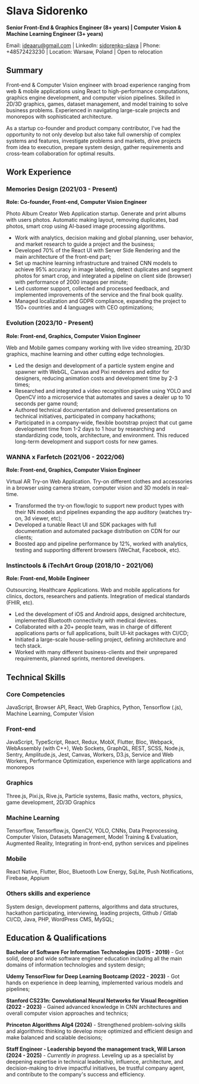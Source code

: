 # Slava Sidorenko

**Senior Front-End & Graphics Engineer (8+ years) | Computer Vision & Machine Learning Engineer (3+ years)**

Email: ideaaru@gmail.com | LinkedIn: [sidorenko-slava](https://www.linkedin.com/in/sidorenko-slava/) | Phone: +48572423230 | Location: Warsaw, Poland | Open to relocation

## Summary

Front-end & Computer Vision engineer with broad experience ranging from web & mobile applications using React to high-performance computations, graphics engine development, and computer vision pipelines. Skilled in 2D/3D graphics, games, dataset management, and model training to solve business problems. Experienced in navigating large-scale projects and monorepos with sophisticated architecture.

As a startup co-founder and product company contributor, I've had the opportunity to not only develop but also take full ownership of complex systems and features, investigate problems and markets, drive projects from idea to execution, prepare system design, gather requirements and cross-team collaboration for optimal results.

## Work Experience

### Memories Design (2021/03 - Present)

**Role: Co-founder, Front-end, Computer Vision Engineer**

Photo Album Creator Web Application startup. Generate and print albums with users photos. Automatic making layout, removing duplicates, bad photos, smart crop using AI-based image processing algorithms.

* Work with analytics, decision making and global planning, user behavior, and market research to guide a project and the business;
* Developed 70% of the React UI with Server Side Rendering and the main architecture of the front-end part;
* Set up machine learning infrastructure and trained CNN models to achieve 95% accuracy in image labeling, detect duplicates and segment photos for smart crop, and integrated a pipeline on client side (browser) with performance of 2000 images per minute;
* Led customer support, collected and processed feedback, and implemented improvements of the service and the final book quality.
* Managed localization and GDPR compliance, expanding the project to 150+ countries and 4 languages with CEO optimizations;

### Evolution (2023/10 - Present)

**Role: Front-end, Graphics, Computer Vision Engineer**

Web and Mobile games company working with live video streaming, 2D/3D graphics, machine learning and other cutting edge technologies.

* Led the design and development of a particle system engine and spawner with WebGL, Canvas and Pixi renderers and editor for designers, reducing animation costs and development time by 2-3 times;
* Researched and integrated a video recognition pipeline using YOLO and OpenCV into a microservice that automates and saves a dealer up to 10 seconds per game round;
* Authored technical documentation and delivered presentations on technical initiatives, participated in company hackathons;
* Participated in a company-wide, flexible bootstrap project that cut game development time from 1-2 days to 1 hour by researching and standardizing code, tools, architecture, and environment. This reduced long-term development and support costs for new games.

### WANNA x Farfetch (2021/06 - 2022/06)

**Role: Front-end, Graphics, Computer Vision Engineer**

Virtual AR Try-on Web Application. Try-on different clothes and accessories in a browser using camera stream, computer vision and 3D models in real-time.

* Transformed the try-on flow/logic to support new product types with their NN models and pipelines expanding the app auditory (watches try-on, 3d viewer, etc);
* Developed a tunable React UI and SDK packages with full documentation and automated package distribution on CDN for our clients;
* Boosted app and pipeline performance by 12%, worked with analytics, testing and supporting different browsers (WeChat, Facebook, etc).

### Instinctools & iTechArt Group (2018/10 - 2021/06)

**Role: Front-end, Mobile Engineer**

Outsourcing, Healthcare Applications. Web and mobile applications for clinics, doctors, researchers and patients. Integration of medical standards (FHIR, etc).

* Led the development of iOS and Android apps, designed architecture, implemented Bluetooth connectivity with medical devices.
* Collaborated with a 20+ people team, was in charge of different applications parts or full applications, built UI-kit packages with CI/CD;
* Initiated a large-scale house-selling project, defining architecture and tech stack.
* Worked with many different business-clients and their unprepared requirements, planned sprints, mentored developers.

## Technical Skills

### Core Competencies

JavaScript, Browser API, React, Web Graphics, Python, Tensorflow (.js), Machine Learning, Computer Vision

### Front-end

JavaScript, TypeScript, React, Redux, MobX, Flutter, Bloc, Webpack, WebAssembly (with C++), Web Sockets, GraphQL, REST, SCSS, Node.js, Sentry, Amplitude.js, Jest, Canvas, Workers, D3.js, Service and Web Workers, Performance Optimization, experience with large applications and monorepos

### Graphics

Three.js, Pixi.js, Rive.js, Particle systems, Basic maths, vectors, physics, game development, 2D/3D Graphics

### Machine Learning

Tensorflow, Tensorflow.js, OpenCV, YOLO, CNNs, Data Preprocessing, Computer Vision, Datasets Management, Model Training & Evaluation, Augmented Reality, Integrating in front-end, python services and pipelines

### Mobile

React Native, Flutter, Bloc, Bluetooth Low Energy, SqLite, Push Notifications, Firebase, Appium

### Others skills and experience

System design, development patterns, algorithms and data structures, hackathon participating, interviewing, leading projects, Github / Gitlab CI/CD, Java, PHP, WordPress CMS, MySQL;

## Education & Qualifications

**Bachelor of Software For Information Technologies (2015 - 2019)** - Got solid, deep and wide software engineer education including all the main domains of information technologies and system design;

**Udemy TensorFlow for Deep Learning Bootcamp (2022 - 2023)** - Got hands on experience in deep learning, implemented various models and pipelines;

**Stanford CS231n: Convolutional Neural Networks for Visual Recognition (2022 - 2023)** - Gained advanced knowledge in CNN architectures and overall computer vision approaches and technics;

**Princeton Algorithms Alg4 (2024)** - Strengthened problem-solving skills and algorithmic thinking to develop more optimized and efficient design and make balanced and scalable decisions;

**Staff Engineer - Leadership beyond the management track, Will Larson (2024 - 2025)** - *Currently in progress*. Leveling up as a specialist by deepening expertise in technical leadership, influence, architecture, and decision-making to drive impactful initiatives, be trustful company agent, and contribute to the company's success and efficiency.
